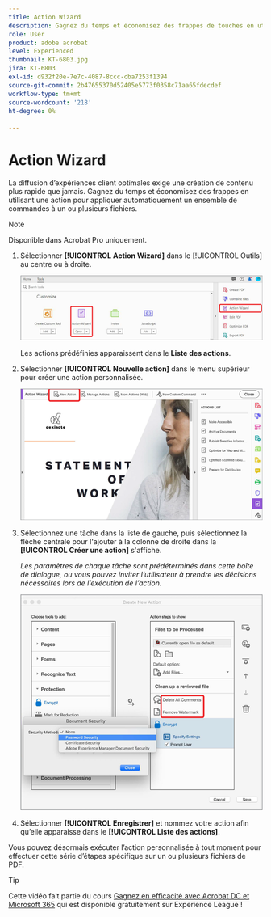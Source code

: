 ```yaml
---
title: Action Wizard
description: Gagnez du temps et économisez des frappes de touches en utilisant une action pour appliquer automatiquement un ensemble de commandes à un ou plusieurs fichiers
role: User
product: adobe acrobat
level: Experienced
thumbnail: KT-6803.jpg
jira: KT-6803
exl-id: d932f20e-7e7c-4087-8ccc-cba7253f1394
source-git-commit: 2b47655370d52405e5773f0358c71aa65fdecdef
workflow-type: tm+mt
source-wordcount: '218'
ht-degree: 0%

---
```


# Action Wizard

La diffusion d’expériences client optimales exige une création de contenu plus rapide que jamais. Gagnez du temps et économisez des frappes en utilisant une action pour appliquer automatiquement un ensemble de commandes à un ou plusieurs fichiers.

>[!NOTE]
>
>Disponible dans Acrobat Pro uniquement.

1. Sélectionner **[!UICONTROL Action Wizard]** dans le [!UICONTROL Outils] au centre ou à droite.

   ![Action Wizard étape 1](../assets/ActionWizard_1.png)

   Les actions prédéfinies apparaissent dans le **Liste des actions**.

1. Sélectionner **[!UICONTROL Nouvelle action]** dans le menu supérieur pour créer une action personnalisée.

   ![Action Wizard étape 2](../assets/ActionWizard_2.png)

1. Sélectionnez une tâche dans la liste de gauche, puis sélectionnez la flèche centrale pour l&#39;ajouter à la colonne de droite dans la **[!UICONTROL Créer une action]** s&#39;affiche.

   *Les paramètres de chaque tâche sont prédéterminés dans cette boîte de dialogue, ou vous pouvez inviter l’utilisateur à prendre les décisions nécessaires lors de l’exécution de l’action.*

   ![Action Wizard étape 3](../assets/ActionWizard_3.png)

1. Sélectionner **[!UICONTROL Enregistrer]** et nommez votre action afin qu’elle apparaisse dans le **[!UICONTROL Liste des actions]**.

Vous pouvez désormais exécuter l’action personnalisée à tout moment pour effectuer cette série d’étapes spécifique sur un ou plusieurs fichiers de PDF.

>[!TIP]
>
>Cette vidéo fait partie du cours [Gagnez en efficacité avec Acrobat DC et Microsoft 365](https://experienceleague.adobe.com/?recommended=Acrobat-U-1-2021.microsoft365) qui est disponible gratuitement sur Experience League !
